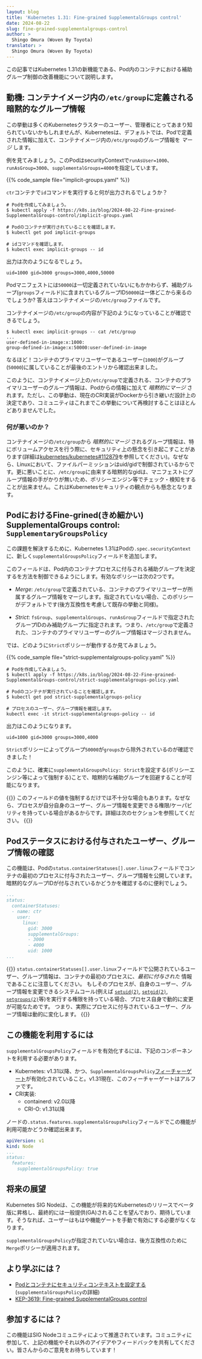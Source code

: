 ```yaml
---
layout: blog
title: 'Kubernetes 1.31: Fine-grained SupplementalGroups control'
date: 2024-08-22
slug: fine-grained-supplementalgroups-control
author: >
  Shingo Omura (Woven By Toyota)
translator: >
  Shingo Omura (Woven By Toyota)
---
```


この記事ではKubernetes 1.31の新機能である、Pod内のコンテナにおける補助グループ制御の改善機能について説明します。

## 動機: コンテナイメージ内の`/etc/group`に定義される暗黙的なグループ情報

この挙動は多くのKubernetesクラスターのユーザー、管理者にとってあまり知られていないかもしれませんが、Kubernetesは、デフォルトでは、Podで定義された情報に加えて、コンテナイメージ内の`/etc/group`のグループ情報を _マージ_ します。

例を見てみましょう。このPodはsecurityContextで`runAsUser=1000`、`runAsGroup=3000`、`supplementalGroups=4000`を指定しています。

{{% code_sample file="implicit-groups.yaml" %}}

`ctr`コンテナで`id`コマンドを実行すると何が出力されるでしょうか？

```console
# Podを作成してみましょう。
$ kubectl apply -f https://k8s.io/blog/2024-08-22-Fine-grained-SupplementalGroups-control/implicit-groups.yaml

# Podのコンテナが実行されていることを確認します。
$ kubectl get pod implicit-groups

# idコマンドを確認します。
$ kubectl exec implicit-groups -- id
```

出力は次のようになるでしょう。

```none
uid=1000 gid=3000 groups=3000,4000,50000
```

Podマニフェストには`50000`は一切定義されていないにもかかわらず、補助グループ(`groups`フィールド)に含まれているグループID`50000`は一体どこから来るのでしょうか? 答えはコンテナイメージの`/etc/group`ファイルです。

コンテナイメージの`/etc/group`の内容が下記のようになっていることが確認できるでしょう。

```console
$ kubectl exec implicit-groups -- cat /etc/group
...
user-defined-in-image:x:1000:
group-defined-in-image:x:50000:user-defined-in-image
```

なるほど！コンテナのプライマリユーザーであるユーザー(`1000`)がグループ(`50000`)に属していることが最後のエントリから確認出来ました。

このように、コンテナイメージ上の`/etc/group`で定義される、コンテナのプライマリユーザーのグループ情報は、Podからの情報に加えて _暗黙的にマージ_ されます。ただし、この挙動は、現在のCRI実装がDockerから引き継いだ設計上の決定であり、コミュニティはこれまでこの挙動について再検討することはほとんどありませんでした。

### 何が悪いのか？

コンテナイメージの`/etc/group`から _暗黙的にマージ_ されるグループ情報は、特にボリュームアクセスを行う際に、セキュリティ上の懸念を引き起こすことがあります(詳細は[kubernetes/kubernetes#112879](https://issue.k8s.io/112879)を参照してください)。なぜなら、Linuxにおいて、ファイルパーミッションはuid/gidで制御されているからです。更に悪いことに、`/etc/group`に由来する暗黙的なgidは、マニフェストにグループ情報の手がかりが無いため、ポリシーエンジン等でチェック・検知をすることが出来ません。これはKubernetesセキュリティの観点からも懸念となります。

## PodにおけるFine-grined(きめ細かい) SupplementalGroups control: `SupplementaryGroupsPolicy`

この課題を解決するために、Kubernetes 1.31はPodの`.spec.securityContext`に、新しく`supplementalGroupsPolicy`フィールドを追加します。

このフィールドは、Pod内のコンテナプロセスに付与される補助グループを決定するを方法を制御できるようにします。有効なポリシーは次の2つです。

* _Merge_: `/etc/group`で定義されている、コンテナのプライマリユーザーが所属するグループ情報をマージします。指定されていない場合、このポリシーがデフォルトです(後方互換性を考慮して既存の挙動と同様)。

* _Strict_: `fsGroup`、`supplementalGroups`、`runAsGroup`フィールドで指定されたグループIDのみ補助グループに指定されます。つまり、`/etc/group`で定義された、コンテナのプライマリユーザーのグループ情報はマージされません。

では、どのように`Strict`ポリシーが動作するか見てみましょう。

{{% code_sample file="strict-supplementalgroups-policy.yaml" %}}

```console
# Podを作成してみましょう。
$ kubectl apply -f https://k8s.io/blog/2024-08-22-Fine-grained-SupplementalGroups-control/strict-supplementalgroups-policy.yaml

# Podのコンテナが実行されていることを確認します。
$ kubectl get pod strict-supplementalgroups-policy

# プロセスのユーザー、グループ情報を確認します。
kubectl exec -it strict-supplementalgroups-policy -- id
```

出力はこのようになります。

```none
uid=1000 gid=3000 groups=3000,4000
```

`Strict`ポリシーによってグループ`50000`が`groups`から除外されているのが確認できました！

このように、確実に`supplementalGroupsPolicy: Strict`を設定する(ポリシーエンジン等によって強制する)ことで、暗黙的な補助グループを回避することが可能になります。

{{<note>}}
このフィールドの値を強制するだけでは不十分な場合もあります。なぜなら、プロセスが自分自身のユーザー、グループ情報を変更できる権限/ケーパビリティを持っている場合があるからです。詳細は次のセクションを参照してください。
{{</note>}}

## Podステータスにおける付与されたユーザー、グループ情報の確認

この機能は、Podの`status.containerStatuses[].user.linux`フィールドでコンテナの最初のプロセスに付与されたユーザー、グループ情報を公開しています。暗黙的なグループIDが付与されているかどうかを確認するのに便利でしょう。

```yaml
...
status:
  containerStatuses:
  - name: ctr
    user:
      linux:
        gid: 3000
        supplementalGroups:
        - 3000
        - 4000
        uid: 1000
...
```

{{<note>}}
`status.containerStatuses[].user.linux`フィールドで公開されているユーザー、グループ情報は、コンテナの最初のプロセスに、_最初に付与された_ 情報であることに注意してください。
もしそのプロセスが、自身のユーザー、グループ情報を変更できるシステムコール(例えば [`setuid(2)`](https://man7.org/linux/man-pages/man2/setuid.2.html),
[`setgid(2)`](https://man7.org/linux/man-pages/man2/setgid.2.html),
[`setgroups(2)`](https://man7.org/linux/man-pages/man2/setgroups.2.html)等)を実行する権限を持っている場合、プロセス自身で動的に変更が可能なためです。
つまり、実際にプロセスに付与されているユーザー、グループ情報は動的に変化します。
{{</note>}}

## この機能を利用するには

`supplementalGroupsPolicy`フィールドを有効化するには、下記のコンポーネントを利用する必要があります。

- Kubernetes: v1.31以降、かつ、`SupplementalGroupsPolicy`[フィーチャーゲート](/docs/reference/command-line-tools-reference/feature-gates/)が有効化されていること。v1.31現在、このフィーチャーゲートはアルファです。
- CRI実装:
  - containerd: v2.0以降
  - CRI-O: v1.31以降

ノードの`.status.features.supplementalGroupsPolicy`フィールドでこの機能が利用可能かどうか確認出来ます。

```yaml
apiVersion: v1
kind: Node
...
status:
  features:
    supplementalGroupsPolicy: true
```

## 将来の展望

Kubernetes SIG Nodeは、この機能が将来的なKubernetesのリリースでベータ版に昇格し、最終的には一般提供(GA)されることを望んでおり、期待しています。そうなれば、ユーザーはもはや機能ゲートを手動で有効にする必要がなくなります。

`supplementalGroupsPolicy`が指定されていない場合は、後方互換性のために`Merge`ポリシーが適用されます。

## より学ぶには？

<!-- https://github.com/kubernetes/website/pull/46920 -->

- [Podとコンテナにセキュリティコンテキストを設定する](/ja/docs/tasks/configure-pod-container/security-context/)(`supplementalGroupsPolicy`の詳細)
- [KEP-3619: Fine-grained SupplementalGroups control](https://github.com/kubernetes/enhancements/issues/3619)

## 参加するには？

この機能はSIG Nodeコミュニティによって推進されています。コミュニティに参加して、上記の機能やそれ以外のアイデアやフィードバックを共有してください。皆さんからのご意見をお待ちしています！
